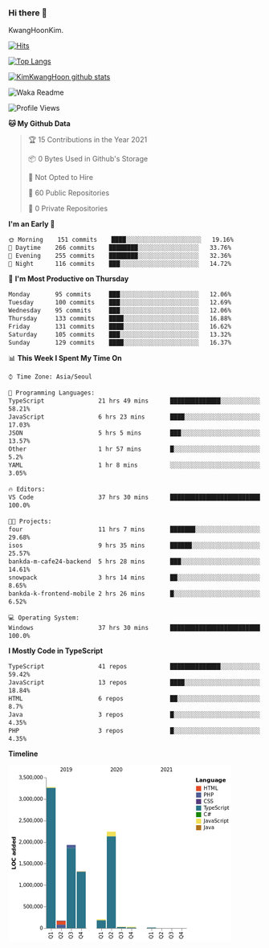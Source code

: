 ### Hi there 👋

KwangHoonKim.

[![Hits](https://hits.seeyoufarm.com/api/count/incr/badge.svg?url=https%3A%2F%2Fgithub.com%2Frhkdgns95)](https://hits.seeyoufarm.com)  

[![Top Langs](https://github-readme-stats.vercel.app/api/top-langs/?username=rhkdgns95&layout=compact)](https://github.com/anuraghazra/github-readme-stats)   

[![KimKwangHoon github stats](https://github-readme-stats.vercel.app/api?username=rhkdgns95&show_icons=true)](https://github.com/anuraghazra/github-readme-stats)  


<!--
**rhkdgns95/rhkdgns95** is a ✨ _special_ ✨ repository because its `README.md` (this file) appears on your GitHub profile.

Here are some ideas to get you started:

- 🔭 I’m currently working on ...
- 🌱 I’m currently learning ...
- 👯 I’m looking to collaborate on ...
- 🤔 I’m looking for help with ...
- 💬 Ask me about ...
- 📫 How to reach me: ...
- 😄 Pronouns: ...
- ⚡ Fun fact: ...
-->



![Waka Readme](https://github.com/rhkdgns95/rhkdgns95/workflows/Waka%20Readme/badge.svg)
<!--START_SECTION:waka-->
![Profile Views](http://img.shields.io/badge/Profile%20Views-2-blue)

**🐱 My Github Data** 

> 🏆 15 Contributions in the Year 2021
 > 
> 📦 0 Bytes Used in Github's Storage 
 > 
> 🚫 Not Opted to Hire
 > 
> 📜 60 Public Repositories 
 > 
> 🔑 0 Private Repositories  
 > 
**I'm an Early 🐤** 

```text
🌞 Morning    151 commits    ████░░░░░░░░░░░░░░░░░░░░░   19.16% 
🌆 Daytime    266 commits    ████████░░░░░░░░░░░░░░░░░   33.76% 
🌃 Evening    255 commits    ████████░░░░░░░░░░░░░░░░░   32.36% 
🌙 Night      116 commits    ███░░░░░░░░░░░░░░░░░░░░░░   14.72%

```
📅 **I'm Most Productive on Thursday** 

```text
Monday       95 commits     ███░░░░░░░░░░░░░░░░░░░░░░   12.06% 
Tuesday      100 commits    ███░░░░░░░░░░░░░░░░░░░░░░   12.69% 
Wednesday    95 commits     ███░░░░░░░░░░░░░░░░░░░░░░   12.06% 
Thursday     133 commits    ████░░░░░░░░░░░░░░░░░░░░░   16.88% 
Friday       131 commits    ████░░░░░░░░░░░░░░░░░░░░░   16.62% 
Saturday     105 commits    ███░░░░░░░░░░░░░░░░░░░░░░   13.32% 
Sunday       129 commits    ████░░░░░░░░░░░░░░░░░░░░░   16.37%

```


📊 **This Week I Spent My Time On** 

```text
⌚︎ Time Zone: Asia/Seoul

💬 Programming Languages: 
TypeScript               21 hrs 49 mins      ██████████████░░░░░░░░░░░   58.21% 
JavaScript               6 hrs 23 mins       ████░░░░░░░░░░░░░░░░░░░░░   17.03% 
JSON                     5 hrs 5 mins        ███░░░░░░░░░░░░░░░░░░░░░░   13.57% 
Other                    1 hr 57 mins        █░░░░░░░░░░░░░░░░░░░░░░░░   5.2% 
YAML                     1 hr 8 mins         ░░░░░░░░░░░░░░░░░░░░░░░░░   3.05%

🔥 Editors: 
VS Code                  37 hrs 30 mins      █████████████████████████   100.0%

🐱‍💻 Projects: 
four                     11 hrs 7 mins       ███████░░░░░░░░░░░░░░░░░░   29.68% 
isos                     9 hrs 35 mins       ██████░░░░░░░░░░░░░░░░░░░   25.57% 
bankda-m-cafe24-backend  5 hrs 28 mins       ███░░░░░░░░░░░░░░░░░░░░░░   14.61% 
snowpack                 3 hrs 14 mins       ██░░░░░░░░░░░░░░░░░░░░░░░   8.65% 
bankda-k-frontend-mobile 2 hrs 26 mins       █░░░░░░░░░░░░░░░░░░░░░░░░   6.52%

💻 Operating System: 
Windows                  37 hrs 30 mins      █████████████████████████   100.0%

```

**I Mostly Code in TypeScript** 

```text
TypeScript               41 repos            ██████████████░░░░░░░░░░░   59.42% 
JavaScript               13 repos            ████░░░░░░░░░░░░░░░░░░░░░   18.84% 
HTML                     6 repos             ██░░░░░░░░░░░░░░░░░░░░░░░   8.7% 
Java                     3 repos             █░░░░░░░░░░░░░░░░░░░░░░░░   4.35% 
PHP                      3 repos             █░░░░░░░░░░░░░░░░░░░░░░░░   4.35%

```


**Timeline**

![Chart not found](https://raw.githubusercontent.com/rhkdgns95/rhkdgns95/master/charts/bar_graph.png) 


<!--END_SECTION:waka-->
